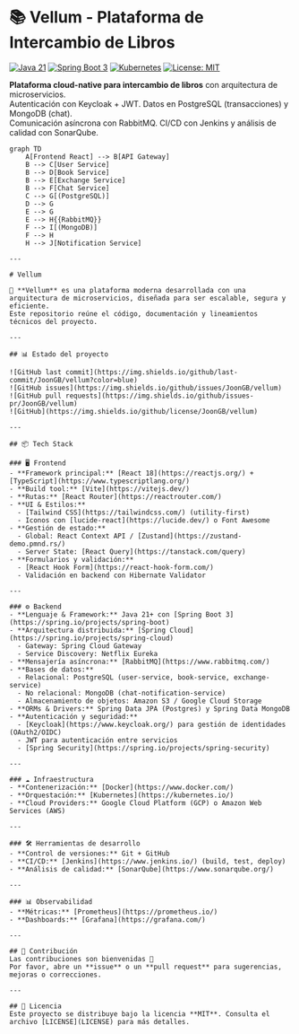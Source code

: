 # 📚 Vellum - Plataforma de Intercambio de Libros

[![Java 21](https://img.shields.io/badge/Java-21-orange?logo=openjdk)](https://openjdk.org/)
[![Spring Boot 3](https://img.shields.io/badge/Spring_Boot-3.3-blue?logo=spring)](https://spring.io/projects/spring-boot)
[![Kubernetes](https://img.shields.io/badge/Kubernetes-1.29-326ce5?logo=kubernetes)](https://kubernetes.io/)
[![License: MIT](https://img.shields.io/badge/License-MIT-green)](LICENSE)

**Plataforma cloud-native para intercambio de libros** con arquitectura de microservicios.  
Autenticación con Keycloak + JWT. Datos en PostgreSQL (transacciones) y MongoDB (chat).  
Comunicación asíncrona con RabbitMQ. CI/CD con Jenkins y análisis de calidad con SonarQube.

```mermaid
graph TD
    A[Frontend React] --> B[API Gateway]
    B --> C[User Service]
    B --> D[Book Service]
    B --> E[Exchange Service]
    B --> F[Chat Service]
    C --> G[(PostgreSQL)]
    D --> G
    E --> G
    E --> H{{RabbitMQ}}
    F --> I[(MongoDB)]
    F --> H
    H --> J[Notification Service]

---

# Vellum

🚀 **Vellum** es una plataforma moderna desarrollada con una arquitectura de microservicios, diseñada para ser escalable, segura y eficiente.  
Este repositorio reúne el código, documentación y lineamientos técnicos del proyecto.

---

## 📊 Estado del proyecto

![GitHub last commit](https://img.shields.io/github/last-commit/JoonGB/vellum?color=blue)
![GitHub issues](https://img.shields.io/github/issues/JoonGB/vellum)
![GitHub pull requests](https://img.shields.io/github/issues-pr/JoonGB/vellum)
![GitHub](https://img.shields.io/github/license/JoonGB/vellum)

---

## 📦 Tech Stack

### 🖥️ Frontend
- **Framework principal:** [React 18](https://reactjs.org/) + [TypeScript](https://www.typescriptlang.org/)
- **Build tool:** [Vite](https://vitejs.dev/)
- **Rutas:** [React Router](https://reactrouter.com/)
- **UI & Estilos:**
  - [Tailwind CSS](https://tailwindcss.com/) (utility-first)
  - Iconos con [lucide-react](https://lucide.dev/) o Font Awesome
- **Gestión de estado:**
  - Global: React Context API / [Zustand](https://zustand-demo.pmnd.rs/)
  - Server State: [React Query](https://tanstack.com/query)
- **Formularios y validación:**
  - [React Hook Form](https://react-hook-form.com/)
  - Validación en backend con Hibernate Validator

---

### ⚙️ Backend
- **Lenguaje & Framework:** Java 21+ con [Spring Boot 3](https://spring.io/projects/spring-boot)
- **Arquitectura distribuida:** [Spring Cloud](https://spring.io/projects/spring-cloud)  
  - Gateway: Spring Cloud Gateway  
  - Service Discovery: Netflix Eureka  
- **Mensajería asíncrona:** [RabbitMQ](https://www.rabbitmq.com/)
- **Bases de datos:**
  - Relacional: PostgreSQL (user-service, book-service, exchange-service)
  - No relacional: MongoDB (chat-notification-service)
  - Almacenamiento de objetos: Amazon S3 / Google Cloud Storage
- **ORMs & Drivers:** Spring Data JPA (Postgres) y Spring Data MongoDB
- **Autenticación y seguridad:**
  - [Keycloak](https://www.keycloak.org/) para gestión de identidades (OAuth2/OIDC)
  - JWT para autenticación entre servicios
  - [Spring Security](https://spring.io/projects/spring-security)

---

### ☁️ Infraestructura
- **Contenerización:** [Docker](https://www.docker.com/)
- **Orquestación:** [Kubernetes](https://kubernetes.io/)
- **Cloud Providers:** Google Cloud Platform (GCP) o Amazon Web Services (AWS)

---

### 🛠️ Herramientas de desarrollo
- **Control de versiones:** Git + GitHub
- **CI/CD:** [Jenkins](https://www.jenkins.io/) (build, test, deploy)
- **Análisis de calidad:** [SonarQube](https://www.sonarqube.org/)

---

### 📊 Observabilidad
- **Métricas:** [Prometheus](https://prometheus.io/)
- **Dashboards:** [Grafana](https://grafana.com/)

---

## 🤝 Contribución
Las contribuciones son bienvenidas 🙌  
Por favor, abre un **issue** o un **pull request** para sugerencias, mejoras o correcciones.

---

## 📄 Licencia
Este proyecto se distribuye bajo la licencia **MIT**. Consulta el archivo [LICENSE](LICENSE) para más detalles.
